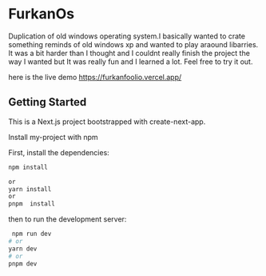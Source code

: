 
# FurkanOs

Duplication of  old windows operating system.I basically wanted to crate  something reminds of  old windows xp  and wanted to play araound libarries. It was  a bit harder than I thought and I couldnt  really  finish the project the way I wanted but It was really fun and I learned a lot. Feel free to  try it out. 

here is the live demo 
https://furkanfoolio.vercel.app/


## Getting Started
This is a Next.js project bootstrapped with create-next-app.

Install my-project with npm

First, install the dependencies:
```bash
npm install 

or 
yarn install 
or 
pnpm  install
```

then to run the development server:
```bash
 npm run dev
# or
yarn dev
# or
pnpm dev
```
    
